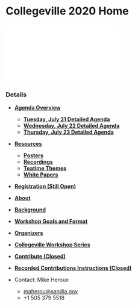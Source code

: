 
# Collegeville 2020 Home

![](assets/CollegevilleWorkshopBanner.pdf)


### Details
- [**Agenda Overview**](Agenda.md)
  - [**Tuesday, July 21 Detailed Agenda**](Agenda-Day-1.md)
  - [**Wednesday, July 22 Detailed Agenda**](Agenda-Day-2.md)
  - [**Thursday, July 23 Detailed Agenda**](Agenda-Day-3.md)
- [**Resources**](Resources.md)
  - [**Posters**](WorkshopResources/Posters/PosterList.md)
  - [**Recordings**](WorkshopResources/Recordings/RecordingList.md)
  - [**Teatime Themes**](WorkshopResources/TeatimeThemes/TeatimeThemeList.md)
  - [**White Papers**](WorkshopResources/WhitePapers/WhitePaperList.md)
- [**Registration (Still Open)**](Registration.md)
- [**About**](About.md)
- [**Background**](Background.md)
- [**Workshop Goals and Format**](GoalsFormat.md)
- [**Organizers**](Organizers.md)
- [**Collegeville Workshop Series**](https://collegeville.github.io/Workshops/)

- [**Contribute (Closed)**](Contribute.md)
- [**Recorded Contributions Instructions (Closed)**](WorkshopResources/Recordings/Instructions.md)
- Contact: Mike Heroux
  - <maherou@sandia.gov>
  - +1 505 379 5518
